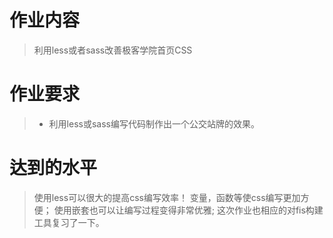 # 作业内容
> 利用less或者sass改善极客学院首页CSS
# 作业要求
> * 利用less或sass编写代码制作出一个公交站牌的效果。
# 达到的水平 
> 使用less可以很大的提高css编写效率！
> 变量，函数等使css编写更加方便；
> 使用嵌套也可以让编写过程变得非常优雅;
> 这次作业也相应的对fis构建工具复习了一下。
